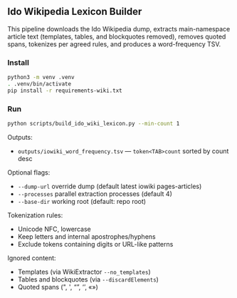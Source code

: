 ## Ido Wikipedia Lexicon Builder

This pipeline downloads the Ido Wikipedia dump, extracts main-namespace article text (templates, tables, and blockquotes removed), removes quoted spans, tokenizes per agreed rules, and produces a word-frequency TSV.

### Install

```bash
python3 -m venv .venv
. .venv/bin/activate
pip install -r requirements-wiki.txt
```

### Run

```bash
python scripts/build_ido_wiki_lexicon.py --min-count 1
```

Outputs:
- `outputs/iowiki_word_frequency.tsv` — `token<TAB>count` sorted by count desc

Optional flags:
- `--dump-url` override dump (default latest iowiki pages-articles)
- `--processes` parallel extraction processes (default 4)
- `--base-dir` working root (default: repo root)

Tokenization rules:
- Unicode NFC, lowercase
- Keep letters and internal apostrophes/hyphens
- Exclude tokens containing digits or URL-like patterns

Ignored content:
- Templates (via WikiExtractor `--no_templates`)
- Tables and blockquotes (via `--discardElements`)
- Quoted spans (", ', “”, ‘’, «»)



